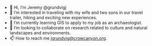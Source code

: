 - 👋 Hi, I’m Jeremy @grundvigj
- 👀 I’m interested in traveling with my wife and two sons in our travel trailer, hiking and exciting new experiences.
- 🌱 I’m currently learning GIS to apply to my job as an archaeologist.
- 💞️ I’m looking to collaborate on research related to culture and natural landscapes and environments.
- 📫 How to reach me jgrundvig@crowcanyon.org.

<!---
grundvigj/grundvigj is a ✨ special ✨ repository because its `README.md` (this file) appears on your GitHub profile.
You can click the Preview link to take a look at your changes.
--->
